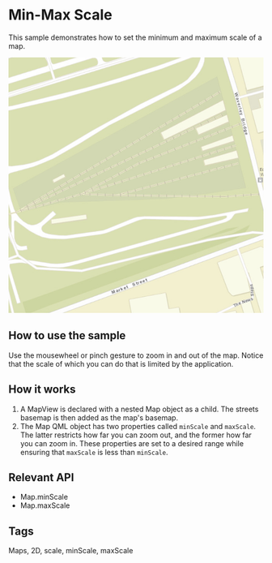 # Min-Max Scale

This sample demonstrates how to set the minimum and maximum scale of a map.

![](screenshot.png)

## How to use the sample
Use the mousewheel or pinch gesture to zoom in and out of the map. Notice that the scale of which you can do that is limited by the application.

## How it works
1. A MapView is declared with a nested Map object as a child. The streets basemap is then added as the map's basemap.
2. The Map QML object has two properties called `minScale` and `maxScale`. The latter restricts how far you can zoom out, and the former how far you can zoom in. These properties are set to a desired range while ensuring that `maxScale` is less than `minScale`.

## Relevant API
 - Map.minScale
 - Map.maxScale

## Tags
Maps, 2D, scale, minScale, maxScale

